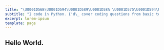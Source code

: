 ```yaml
---
title: "\U0001D56E\U0001D594\U0001D589\U0001D58A \U0001D575\U0001D594\U0001D59A\U0001D597\U0001D593\U0001D586\U0001D591"
subtitle: "I code in Python. I'd\_ cover coding questions from basic to advanced"
excerpt: lorem-ipsum
template: page
---
```

## Hello World.
